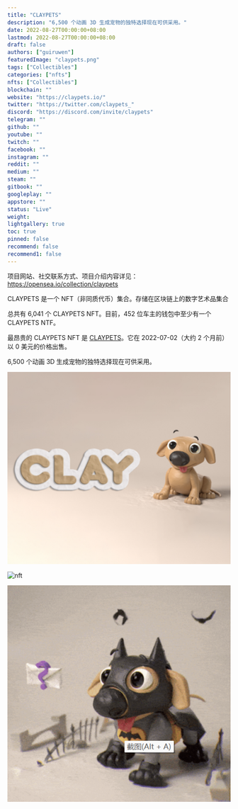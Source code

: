 ```yaml
---
title: "CLAYPETS"
description: "6,500 个动画 3D 生成宠物的独特选择现在可供采用。"
date: 2022-08-27T00:00:00+08:00
lastmod: 2022-08-27T00:00:00+08:00
draft: false
authors: ["guiruwen"]
featuredImage: "claypets.png"
tags: ["Collectibles"]
categories: ["nfts"]
nfts: ["Collectibles"]
blockchain: ""
website: "https://claypets.io/"
twitter: "https://twitter.com/claypets_"
discord: "https://discord.com/invite/claypets"
telegram: ""
github: ""
youtube: ""
twitch: ""
facebook: ""
instagram: ""
reddit: ""
medium: ""
steam: ""
gitbook: ""
googleplay: ""
appstore: ""
status: "Live"
weight: 
lightgallery: true
toc: true
pinned: false
recommend: false
recommend1: false
---
```

项目网站、社交联系方式、项目介绍内容详见：https://opensea.io/collection/claypets

CLAYPETS 是一个 NFT（非同质代币）集合。存储在区块链上的数字艺术品集合

总共有 6,041 个 CLAYPETS NFT。目前，452 位车主的钱包中至少有一个 CLAYPETS NTF。

最昂贵的 CLAYPETS NFT 是 [CLAYPETS](https://www.nft-stats.com/asset/0x2d5182c2ef028a56867fc8171ba86a2078c0dfd0/4794)。它在 2022-07-02（大约 2 个月前）以 0 美元的价格出售。

6,500 个动画 3D 生成宠物的独特选择现在可供采用。

![nft](01.png)

![nft](02.gif)

![nft](03.png)